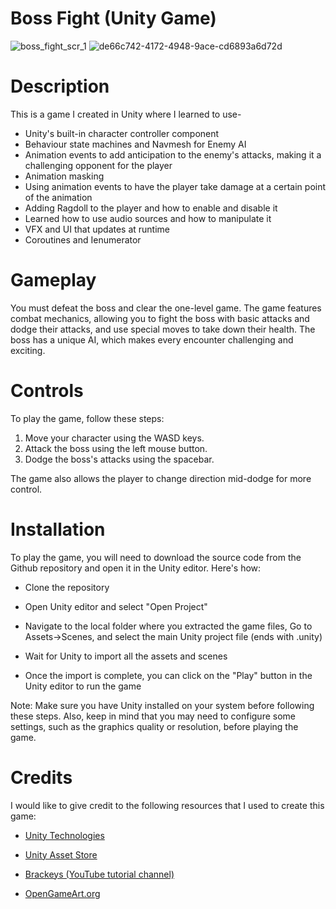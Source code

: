 # Boss Fight (Unity Game)

![boss_fight_scr_1](https://user-images.githubusercontent.com/69635889/219737638-5ad7f704-dc84-47f8-b78f-ed08b6f17132.png)
![de66c742-4172-4948-9ace-cd6893a6d72d](https://user-images.githubusercontent.com/69635889/219737926-e8caa21d-0005-4bab-8f87-2dff2ddf0b59.jpeg)

# Description

This is a game I created in Unity where I learned to use-
- Unity's built-in character controller component
- Behaviour state machines and Navmesh for Enemy AI 
- Animation events to add anticipation to the enemy's attacks, making it a challenging opponent for the player
- Animation masking
- Using animation events to have the player take damage at a certain point of the animation
- Adding Ragdoll to the player and how to enable and disable it
- Learned how to use audio sources and how to manipulate it
- VFX and UI that updates at runtime
- Coroutines and Ienumerator

# Gameplay

You must defeat the boss and clear the one-level game. The game features combat mechanics, allowing you to fight the boss with basic attacks and dodge their attacks, and use special moves to take down their health. The boss has a unique AI, which makes every encounter challenging and exciting.

# Controls

To play the game, follow these steps:

1. Move your character using the WASD keys.
2. Attack the boss using the left mouse button.
3. Dodge the boss's attacks using the spacebar.

The game also allows the player to change direction mid-dodge for more control.

# Installation

To play the game, you will need to download the source code from the Github repository and open it in the Unity editor. Here's how:

- Clone the repository

- Open Unity editor and select "Open Project"

- Navigate to the local folder where you extracted the game files, Go to Assets->Scenes, and select the main Unity project file   (ends with .unity)

- Wait for Unity to import all the assets and scenes

- Once the import is complete, you can click on the "Play" button in the Unity editor to run the game


Note: Make sure you have Unity installed on your system before following these steps. Also, keep in mind that you may need to configure some settings, such as the graphics quality or resolution, before playing the game.

# Credits

I would like to give credit to the following resources that I used to create this game:

- [Unity Technologies](https://unity.com/)

- [Unity Asset Store](https://assetstore.unity.com/) 

- [Brackeys (YouTube tutorial channel)](https://www.youtube.com/@Brackeys)

- [OpenGameArt.org](https://opengameart.org/)

